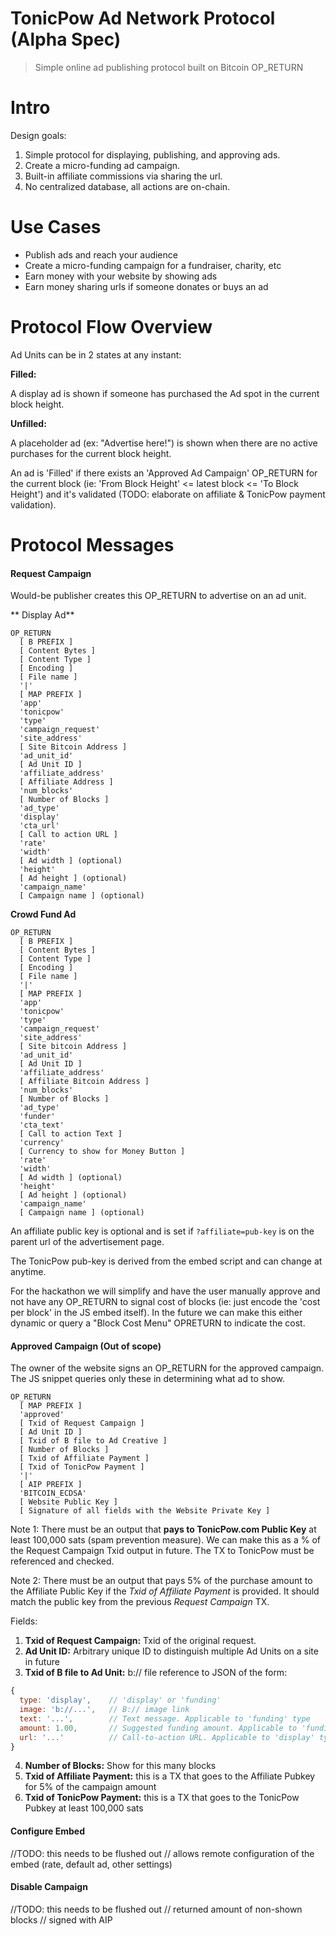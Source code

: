 # TonicPow Ad Network Protocol (Alpha Spec)
> Simple online ad publishing protocol built on Bitcoin OP_RETURN

# Intro

Design goals:

1. Simple protocol for displaying, publishing, and approving ads.
2. Create a micro-funding ad campaign.
3. Built-in affiliate commissions via sharing the url.
4. No centralized database, all actions are on-chain.

# Use Cases

- Publish ads and reach your audience
- Create a micro-funding campaign for a fundraiser, charity, etc
- Earn money with your website by showing ads
- Earn money sharing urls if someone donates or buys an ad

# Protocol Flow Overview

Ad Units can be in 2 states at any instant:

**Filled:**

A display ad is shown if someone has purchased the Ad spot in the current block height.

**Unfilled:**

A placeholder ad (ex: "Advertise here!") is shown when there are no active purchases for the current block height.

An ad is 'Filled' if there exists an 'Approved Ad Campaign' OP_RETURN for the current block (ie:  'From Block Height' <= latest block <= 'To Block Height') and it's validated (TODO: elaborate on affiliate & TonicPow payment validation).

# Protocol Messages

#### Request Campaign

Would-be publisher creates this OP_RETURN to advertise on an ad unit.


** Display Ad**

```
OP_RETURN
  [ B PREFIX ]
  [ Content Bytes ]
  [ Content Type ]
  [ Encoding ]
  [ File name ]
  '|'
  [ MAP PREFIX ]
  'app'
  'tonicpow'
  'type'
  'campaign_request'
  'site_address'
  [ Site Bitcoin Address ]
  'ad_unit_id'
  [ Ad Unit ID ]
  'affiliate_address'
  [ Affiliate Address ]
  'num_blocks'
  [ Number of Blocks ]
  'ad_type'
  'display'
  'cta_url'
  [ Call to action URL ]
  'rate'
  'width'
  [ Ad width ] (optional)
  'height'
  [ Ad height ] (optional)
  'campaign_name'
  [ Campaign name ] (optional)
```

**Crowd Fund Ad**

```
OP_RETURN
  [ B PREFIX ]
  [ Content Bytes ]
  [ Content Type ]
  [ Encoding ]
  [ File name ]
  '|'
  [ MAP PREFIX ]
  'app'
  'tonicpow'
  'type'
  'campaign_request'
  'site_address'
  [ Site bitcoin Address ]
  'ad_unit_id'
  [ Ad Unit ID ]
  'affiliate_address'
  [ Affiliate Bitcoin Address ]
  'num_blocks'
  [ Number of Blocks ]
  'ad_type'
  'funder'
  'cta_text'
  [ Call to action Text ]
  'currency'
  [ Currency to show for Money Button ]
  'rate'
  'width'
  [ Ad width ] (optional)
  'height'
  [ Ad height ] (optional)
  'campaign_name'
  [ Campaign name ] (optional)
```

An affiliate public key is optional and is set if `?affiliate=pub-key` is on the parent url of the advertisement page.

The TonicPow pub-key is derived from the embed script and can change at anytime.

For the hackathon we will simplify and have the user manually approve and not have any OP_RETURN to signal cost of blocks (ie: just encode the 'cost per block' in the JS embed itself).  In the future we can make this either dynamic or query a "Block Cost Menu" OPRETURN to indicate the cost.

#### Approved Campaign (Out of scope)

The owner of the website signs an OP_RETURN for the approved campaign. The JS snippet queries only these in determining what ad to show.

```
OP_RETURN
  [ MAP PREFIX ]
  'approved'
  [ Txid of Request Campaign ]
  [ Ad Unit ID ]
  [ Txid of B file to Ad Creative ]
  [ Number of Blocks ]
  [ Txid of Affiliate Payment ]
  [ Txid of TonicPow Payment ]
  '|'
  [ AIP PREFIX ]
  'BITCOIN_ECDSA'
  [ Website Public Key ]
  [ Signature of all fields with the Website Private Key ]
```

Note 1: There must be an output that **pays to TonicPow.com Public Key** at least 100,000 sats (spam prevention measure). We can make this as a % of the Request Campaign Txid output in future. The TX to TonicPow must be referenced and checked.

Note 2: There must be an output that pays 5% of the purchase amount to the Affiliate Public Key if the *Txid of Affiliate Payment* is provided. It should match the public key from the previous *Request Campaign* TX.

Fields:

1. **Txid of Request Campaign:** Txid of the original request.
2. **Ad Unit ID:** Arbitrary unique ID to distinguish multiple Ad Units on a site in future
3. **Txid of B file to Ad Unit:** b:// file reference to JSON of the form:

```javascript
{
  type: 'display',    // 'display' or 'funding'
  image: 'b://...',   // B:// image link
  text: '...',        // Text message. Applicable to 'funding' type
  amount: 1.00,       // Suggested funding amount. Applicable to 'funding' type
  url: '...'          // Call-to-action URL. Applicable to 'display' type
}
```

4. **Number of Blocks:** Show for this many blocks
5. **Txid of Affiliate Payment:** this is a TX that goes to the Affiliate Pubkey for 5% of the campaign amount
6. **Txid of TonicPow Payment:** this is a TX that goes to the TonicPow Pubkey at least 100,000 sats

#### Configure Embed

//TODO: this needs to be flushed out
// allows remote configuration of the embed (rate, default ad, other settings)

#### Disable Campaign

//TODO: this needs to be flushed out
// returned amount of non-shown blocks
// signed with AIP
